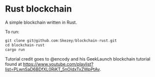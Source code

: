 # Rust blockchain
A simple blockchain written in Rust.

To run:
```rust
git clone git@github.com:Skezey/blockchain-rust.git
cd blockchain-rust
cargo run
```

Tutorial credit goes to @encody and his GeekLaunch blockchain tutorial found at <https://www.youtube.com/playlist?list=PLwnSaD6BDfXL0RiKT_5nOIdxTxZWpPtAv>. 
